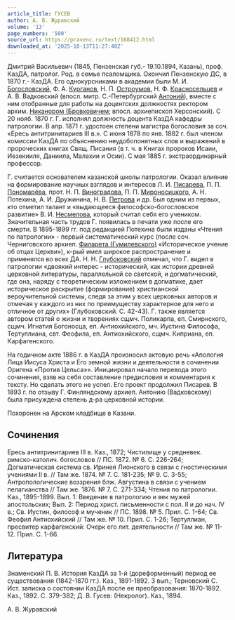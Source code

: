 ```yaml
---
article_title: ГУСЕВ
author: А. В. Журавский
volume: '13'
page_numbers: '500'
source_url: https://pravenc.ru/text/168412.html
downloaded_at: '2025-10-13T11:27:40Z'
---
```


Дмитрий Васильевич (1845, Пензенская губ.- 19.10.1894, Казань), проф. КазДА, патролог. Род. в семье псаломщика. Окончил Пензенскую ДС, в 1870 г.- КазДА. Его однокурсниками в академии были М. И. [Богословский](https://pravenc.ru/text/Богословский.html), Ф. А. [Курганов](https://pravenc.ru/text/Курганов.html), Н. П. [Остроумов](https://pravenc.ru/text/Остроумов.html), Н. Ф. [Красносельцев](https://pravenc.ru/text/Красносельцев.html) и А. В. Вадковский (впосл. митр. С.-Петербургский [Антоний](https://pravenc.ru/text/АНТОНИЙ.html)), вместе с ним отобранные для работы на доцентских должностях ректором архим. [Никанором (Бровковичем](<https://pravenc.ru/text/Никанором (Бровковичем.html>); впосл. архиепископ Херсонский). С 20 нояб. 1870 г. Г. исполнял должность доцента КазДА кафедры патрологии. В апр. 1871 г. удостоен степени магистра богословия за соч. «Ересь антитринитариев III в.». С июня 1878 по янв. 1882 г. был членом комиссии КазДА по объяснению неудобопонятных слов и выражений в пророческих книгах Свящ. Писания (в т. ч. в Книгах пророков Исаии, Иезекииля, Даниила, Малахии и Осии). С мая 1885 г. экстраординарный профессор.

Г. считается основателем казанской школы патрологии. Оказал влияние на формирование научных взглядов и интересов Л. И. [Писарева](https://pravenc.ru/text/Писарева.html), П. П. [Пономарёва](https://pravenc.ru/text/Пономарёва.html), прот. Н. П. [Виноградова](https://pravenc.ru/text/ВИНОГРАДОВ.html), П. П. [Мироносицкого](https://pravenc.ru/text/Мироносицкого.html), А. Н. Потехина, А. И. Дружинина, Н. В. [Петрова](https://pravenc.ru/text/Петрова.html) и др. Был одним из первых, кто отметил талант и «выдающееся философско-богословское развитие» В. И. [Несмелова](https://pravenc.ru/text/Несмелова.html), который считал себя его учеником. Значительная часть трудов Г. появилась в печати уже после его смерти. В 1895-1899 гг. под редакцией Потехина были изданы «Чтения по патрологии» - первый систематический курс (после соч. Черниговского архиеп. [Филарета (Гумилевского)](<https://pravenc.ru/text/Филарета (Гумилевского).html>) «Историческое учение об отцах Церкви»), к-рый имел широкое распространение и применялся во всех ДА. Н. Н. [Глубоковский](https://pravenc.ru/text/Глубоковский.html) отмечал, что Г. видел в патрологии «двоякий интерес - исторический, как истории древней церковной литературы, параллельной со светской, и догматический, где она, наряду с теоретическим изложением в догматике, дает историческое раскрытие (формирование) христианской вероучительной системы, следя за этим у всех церковных авторов и отмечая у каждого из них по преимуществу характерное для него и отличное от других» (Глубоковский. С. 42-43). Г. также является автором статей о жизни и творениях сщмч. Поликарпа, еп. Смирнского, сщмч. Игнатия Богоносца, еп. Антиохийского, мч. Иустина Философа, Тертуллиана, свт. Феофила, еп. Антиохийского, сщмч. Киприана, еп. Карфагенского.

На годичном акте 1886 г. в КазДА произносил актовую речь «Апология Лица Иисуса Христа и Его земной жизни и деятельности в сочинении Оригена «Против Цельса»». Инициировал начало перевода этого сочинения, взяв на себя составление предисловия и комментария к тексту. Но сделать этого не успел. Его проект продолжил Писарев. В 1893 г. по отзыву Г. Финляндскому архиеп. Антонию (Вадковскому) была присуждена степень д-ра церковной истории.

Похоронен на Арском кладбище в Казани.

## Сочинения

Ересь антитринитариев III в. Каз., 1872; Чистилище у средневек. римско-католич. богословов // ПС. 1872. № 6. С. 226-264; Догматическая система св. Иринея Лионского в связи с гностическими учениями II в. // Там же. 1874. № 7. С. 181-235; № 9. С. 3-55; Антропологические воззрения блж. Августина в связи с учением пелагианства // Там же. 1876. № 7. С. 271-334; Чтения по патрологии. Каз., 1895-1899. Вып. 1: Введение в патрологию и век мужей апостольских; Вып. 2: Период христ. письменности с пол. II и до нач. IV в.; Св. Иустин, философ и мученик // ПС. 1898. № 5. Прил. С. 1-64; Св. Феофил Антиохийский // Там же. № 10. Прил. С. 1-26; Тертуллиан, пресвитер карфагенский: Очерк его лит. деятельности // Там же. № 11-12. Прил. С. 1-66.

## Литература

Знаменский П. В. История КазДА за 1-й (дореформенный) период ее существования (1842-1870 гг.). Каз., 1891-1892. 3 вып.; Терновский С. Ист. записка о состоянии КазДА после ее преобразования: 1870-1892. Каз., 1892. С. 379-382; Д. В. Гусев: (Некролог). Каз., 1894.

А. В. Журавский
